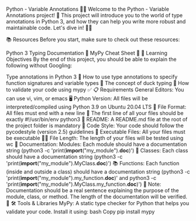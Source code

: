 Python - Variable Annotations 🐍✨
Welcome to the Python - Variable Annotations project! 🚀 This project will introduce you to the world of type annotations in Python 3, and how they can help you write more robust and maintainable code. Let's dive in! 🏊‍♂️

📚 Resources
Before you start, make sure to check out these resources:

Python 3 Typing Documentation 📄
MyPy Cheat Sheet 📜
🎯 Learning Objectives
By the end of this project, you should be able to explain the following without Googling:

Type annotations in Python 3 🐍
How to use type annotations to specify function signatures and variable types 📝
The concept of duck typing 🦆
How to validate your code using mypy ✅
📋 Requirements
General
Editors: You can use vi, vim, or emacs 🖥️
Python Version: All files will be interpreted/compiled using Python 3.9 on Ubuntu 20.04 LTS 🐍
File Format:
All files must end with a new line 📄
The first line of all your files should be exactly #!/usr/bin/env python3 🐍
README: A README.md file at the root of the project folder is mandatory 📖
Code Style: Your code should follow the pycodestyle (version 2.5) guidelines 🧹
Executable Files: All your files must be executable 🏃‍♂️
File Length: The length of your files will be tested using wc 📏
Documentation:
Modules: Each module should have a documentation string (python3 -c 'print(__import__("my_module").__doc__)') 📄
Classes: Each class should have a documentation string (python3 -c 'print(__import__("my_module").MyClass.__doc__)') 📚
Functions: Each function (inside and outside a class) should have a documentation string (python3 -c 'print(__import__("my_module").my_function.__doc__)' and python3 -c 'print(__import__("my_module").MyClass.my_function.__doc__)') 📝
Note: Documentation should be a real sentence explaining the purpose of the module, class, or method. The length of the documentation will be verified. 📏
🛠️ Tools & Libraries
MyPy: A static type checker for Python that helps you validate your code. Install it using:
bash
Copy
pip install mypy
